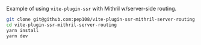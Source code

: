 Example of using `vite-plugin-ssr` with Mithril w/server-side routing.

```bash
git clone git@github.com:pep108/vite-plugin-ssr-mithril-server-routing
cd vite-plugin-ssr-mithril-server-routing
yarn install
yarn dev
```
